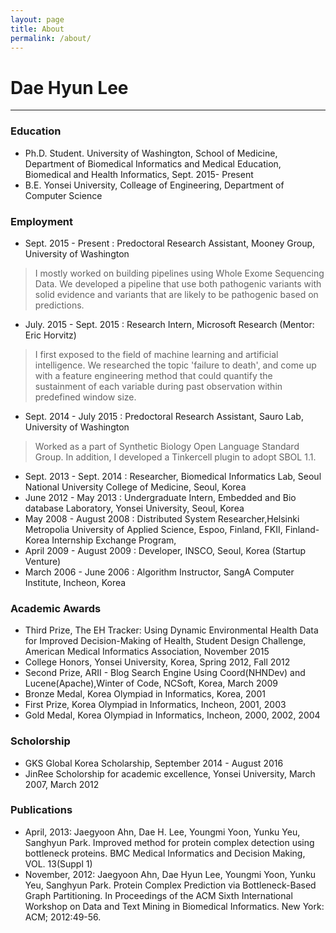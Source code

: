 ```yaml
---
layout: page
title: About
permalink: /about/
---
```


Dae Hyun Lee
============

---


### Education
- Ph.D. Student. University of Washington, School of Medicine, Department of Biomedical Informatics and Medical Education, Biomedical and Health Informatics, Sept. 2015- Present
- B.E.		Yonsei University, Colleage of Engineering, Department of Computer Science

### Employment
- Sept. 2015 - Present : Predoctoral Research Assistant, Mooney Group<mooneygroup>, University of Washington

> I mostly worked on building pipelines using Whole Exome Sequencing Data. We developed a pipeline that use both pathogenic variants with solid evidence and variants that are likely to be pathogenic based on predictions.

- July. 2015 - Sept. 2015 : Research Intern, Microsoft Research (Mentor: Eric Horvitz)

> I first exposed to the field of machine learning and artificial intelligence. We researched the topic 'failure to death', and come up with a feature engineering method that could quantify the sustainment of each variable during past observation within predefined window size.

- Sept. 2014 - July 2015 : Predoctoral Research Assistant, Sauro Lab<saurogroup>, University of Washington

> Worked as a part of Synthetic Biology Open Language Standard Group. In addition, I developed a Tinkercell plugin to adopt SBOL 1.1.

- Sept. 2013 - Sept. 2014 : Researcher, Biomedical Informatics Lab, Seoul National University College of Medicine, Seoul, Korea
-  June 2012 - May 2013 : Undergraduate Intern, Embedded and Bio database Laboratory, Yonsei University, Seoul, Korea
- May 2008 - August 2008 : Distributed System Researcher,Helsinki Metropolia University of Applied Science, Espoo, Finland, FKII, Finland-Korea Internship Exchange Program, 
 - April 2009 - August 2009 : Developer, INSCO, Seoul, Korea (Startup Venture)
 -  March 2006 - June 2006 : Algorithm Instructor, SangA Computer Institute, Incheon, Korea



### Academic Awards


 - Third Prize, The EH Tracker: Using Dynamic Environmental Health Data for Improved Decision-Making of Health, Student Design Challenge, American Medical Informatics Association, November 2015
 - College Honors, Yonsei University, Korea, Spring 2012, Fall 2012
 - Second Prize, ARII - Blog Search Engine Using Coord(NHNDev) and Lucene(Apache),Winter of Code, NCSoft, Korea, March 2009
 - Bronze Medal, Korea Olympiad in Informatics, Korea, 2001
 - First Prize, Korea Olympiad in Informatics, Incheon, 2001, 2003
 - Gold Medal, Korea Olympiad in Informatics, Incheon, 2000, 2002, 2004


### Scholorship
 - GKS Global Korea Scholarship, September 2014 - August 2016
 - JinRee Scholorship for academic excellence, Yonsei University, March 2007, March 2012


### Publications
 - April, 2013: Jaegyoon Ahn, Dae H. Lee, Youngmi Yoon, Yunku Yeu, Sanghyun Park. Improved method for protein complex detection using bottleneck proteins.  BMC Medical Informatics and Decision Making, VOL. 13(Suppl 1)
 - November, 2012: Jaegyoon Ahn, Dae Hyun Lee, Youngmi Yoon, Yunku Yeu, Sanghyun Park. Protein Complex Prediction via Bottleneck-Based Graph Partitioning. In Proceedings of the ACM Sixth International Workshop on Data and Text Mining in Biomedical Informatics. New York: ACM; 2012:49-56.